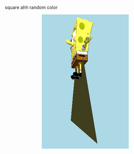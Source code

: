 square ahh random color

<p align="center">
  <a href="https://github.com/ramenaru"><img src="images-good.png" alt="gooooodsss"></a>
</p>

